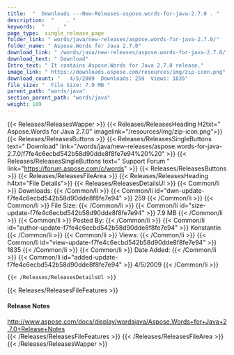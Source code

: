```yaml
---
title:  "  Downloads ---New-Releases-aspose.words-for-java-2.7.0 . " 
description:  "    . " 
keywords:  "    . " 
page_type:  single_release_page
folder_link: " words/java/new-releases/aspose.words-for-java-2.7.0/"
folder_name: " Aspose.Words for Java 2.7.0"
download_link: " /words/java/new-releases/aspose.words-for-java-2.7.0/f7fe4c6ecbd542b58d90dde8f8fe7e94"
download_text: " Download"
Intro_text: " It contains Aspose.Words for Java 2.7.0 release."
image_link: " https://downloads.aspose.com/resources/img/zip-icon.png"
download_count: "   4/5/2009  Downloads: 259  Views: 1835"
file_size: "  File Size: 7.9 MB "
parent_path: "words/java"
section_parent_path: "words/java"
weight: 189 
---
```


{{< Releases/ReleasesWapper >}}
  {{< Releases/ReleasesHeading H2txt=" Aspose.Words for Java 2.7.0" imagelink="/resources/img/zip-icon.png">}}
  {{< Releases/ReleasesButtons >}}
    {{< Releases/ReleasesSingleButtons text=" Download" link="/words/java/new-releases/aspose.words-for-java-2.7.0/f7fe4c6ecbd542b58d90dde8f8fe7e94%20%20" >}}
    {{< Releases/ReleasesSingleButtons text=" Support Forum " link="https://forum.aspose.com/c/words" >}}
  {{< Releases/ReleasesButtons >}}
  {{< Releases/ReleasesFileArea >}}
    {{< Releases/ReleasesHeading h4txt="File Details">}}
    {{< Releases/ReleasesDetailsUl >}}
            {{< Common/li  >}} Downloads: {{< /Common/li >}} 
      {{< Common/li id="dwn-update-f7fe4c6ecbd542b58d90dde8f8fe7e94" >}} 259 {{< /Common/li >}} 
      {{< Common/li  >}} File Size: {{< /Common/li >}} 
      {{< Common/li id="size-update-f7fe4c6ecbd542b58d90dde8f8fe7e94" >}} 7.9 MB {{< /Common/li >}} 
      {{< Common/li  >}} Posted By: {{< /Common/li >}} 
      {{< Common/li id="author-update-f7fe4c6ecbd542b58d90dde8f8fe7e94" >}} Konstantin {{< /Common/li >}} 
      {{< Common/li  >}} Views: {{< /Common/li >}} 
      {{< Common/li id="view-update-f7fe4c6ecbd542b58d90dde8f8fe7e94" >}} 1835 {{< /Common/li >}} 
      {{< Common/li  >}} Date Added: {{< /Common/li >}} 
      {{< Common/li id="added-update-f7fe4c6ecbd542b58d90dde8f8fe7e94" >}} 4/5/2009 {{< /Common/li >}} 

    {{< /Releases/ReleasesDetailsUl >}}

  {{< Releases/ReleasesFileFeatures >}}
      <h4>Release Notes</h4><div><a href="http://www.aspose.com/docs/display/wordsjava/Aspose.Words+for+Java+2.7.0+Release+Notes">http://www.aspose.com/docs/display/wordsjava/Aspose.Words+for+Java+2.7.0+Release+Notes</a></div>
  {{< /Releases/ReleasesFileFeatures >}}
 {{< /Releases/ReleasesFileArea >}}
{{< /Releases/ReleasesWapper >}}


